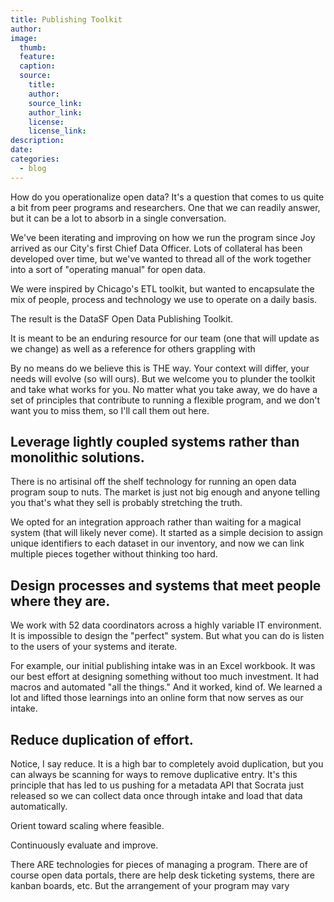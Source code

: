 ```yaml
---
title: Publishing Toolkit
author:
image:
  thumb:
  feature:
  caption:
  source:
    title:
    author:
    source_link:
    author_link:
    license:
    license_link:
description:
date:
categories:
  - blog
---
```



How do you operationalize open data? It's a question that comes to us quite a bit from peer programs and researchers. One that we can readily answer, but it can be a lot to absorb in a single conversation.

We've been iterating and improving on how we run the program since Joy arrived as our City's first Chief Data Officer. Lots of collateral has been developed over time, but we've wanted to thread all of the work together into a sort of "operating manual" for open data.

We were inspired by Chicago's ETL toolkit, but wanted to encapsulate the mix of people, process and technology we use to operate on a daily basis.

The result is the DataSF Open Data Publishing Toolkit.

It is meant to be an enduring resource for our team (one that will update as we change) as well as a reference for others grappling with

By no means do we believe this is THE way. Your context will differ, your needs will evolve (so will ours). But we welcome you to plunder the toolkit and take what works for you. No matter what you take away, we do have a set of principles that contribute to running a flexible program, and we don't want you to miss them, so I'll call them out here.

## Leverage lightly coupled systems rather than monolithic solutions.

There is no artisinal off the shelf technology for running an open data program soup to nuts. The market is just not big enough and anyone telling you that's what they sell is probably stretching the truth.

We opted for an integration approach rather than waiting for a magical system (that will likely never come). It started as a simple decision to assign unique identifiers to each dataset in our inventory, and now we can link multiple pieces together without thinking too hard.

## Design processes and systems that meet people where they are.

We work with 52 data coordinators across a highly variable IT environment. It is impossible to design the "perfect" system. But what you can do is listen to the users of your systems and iterate.

For example, our initial publishing intake was in an Excel workbook. It was our best effort at designing something without too much investment. It had macros and automated "all the things." And it worked, kind of. We learned a lot and lifted those learnings into an online form that now serves as our intake.

## Reduce duplication of effort.

Notice, I say reduce. It is a high bar to completely avoid duplication, but you can always be scanning for ways to remove duplicative entry. It's this principle that has led to us pushing for a metadata API that Socrata just released so we can collect data once through intake and load that data automatically.

Orient toward scaling where feasible.

Continuously evaluate and improve.

There ARE technologies for pieces of managing a program. There are of course open data portals, there are help desk ticketing systems, there are kanban boards, etc. But the arrangement of your program may vary